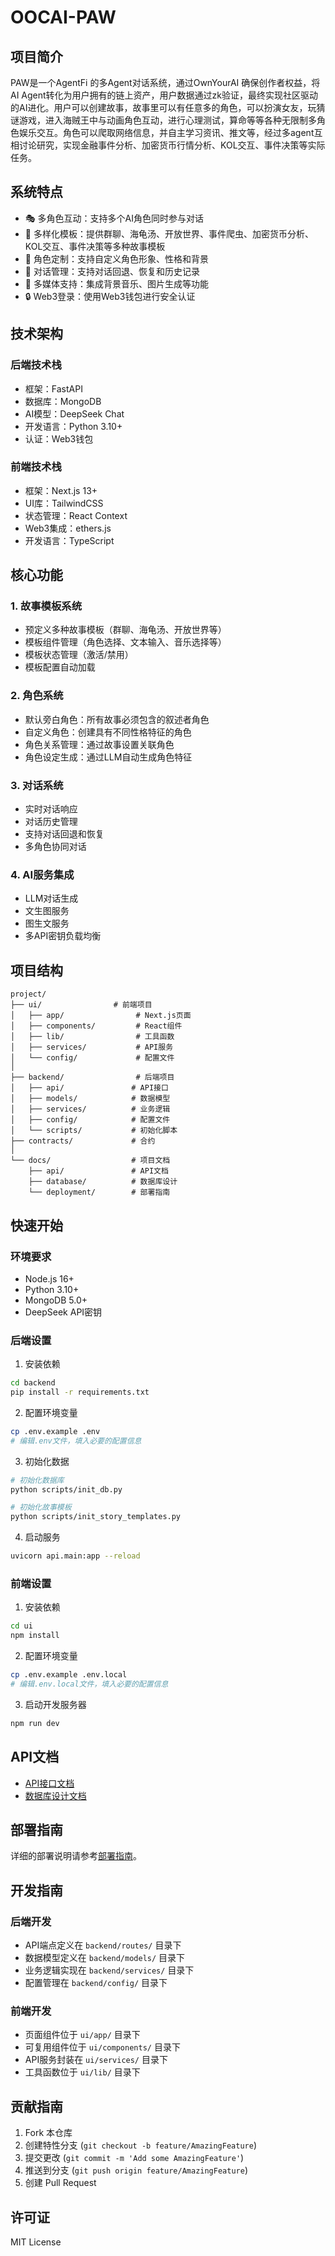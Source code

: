 # OOCAI-PAW

## 项目简介
PAW是一个AgentFi 的多Agent对话系统，通过OwnYourAI 确保创作者权益，将AI Agent转化为用户拥有的链上资产，用户数据通过zk验证，最终实现社区驱动的AI进化。用户可以创建故事，故事里可以有任意多的角色，可以扮演女友，玩猜谜游戏，进入海贼王中与动画角色互动，进行心理测试，算命等等各种无限制多角色娱乐交互。角色可以爬取网络信息，并自主学习资讯、推文等，经过多agent互相讨论研究，实现金融事件分析、加密货币行情分析、KOL交互、事件决策等实际任务。

## 系统特点
- 🎭 多角色互动：支持多个AI角色同时参与对话
- 📝 多样化模板：提供群聊、海龟汤、开放世界、事件爬虫、加密货币分析、KOL交互、事件决策等多种故事模板
- 🎨 角色定制：支持自定义角色形象、性格和背景
- 🔄 对话管理：支持对话回退、恢复和历史记录
- 🎵 多媒体支持：集成背景音乐、图片生成等功能
- 🔒 Web3登录：使用Web3钱包进行安全认证

## 技术架构

### 后端技术栈
- 框架：FastAPI
- 数据库：MongoDB
- AI模型：DeepSeek Chat
- 开发语言：Python 3.10+
- 认证：Web3钱包

### 前端技术栈
- 框架：Next.js 13+
- UI库：TailwindCSS
- 状态管理：React Context
- Web3集成：ethers.js
- 开发语言：TypeScript

## 核心功能

### 1. 故事模板系统
- 预定义多种故事模板（群聊、海龟汤、开放世界等）
- 模板组件管理（角色选择、文本输入、音乐选择等）
- 模板状态管理（激活/禁用）
- 模板配置自动加载

### 2. 角色系统
- 默认旁白角色：所有故事必须包含的叙述者角色
- 自定义角色：创建具有不同性格特征的角色
- 角色关系管理：通过故事设置关联角色
- 角色设定生成：通过LLM自动生成角色特征

### 3. 对话系统
- 实时对话响应
- 对话历史管理
- 支持对话回退和恢复
- 多角色协同对话

### 4. AI服务集成
- LLM对话生成
- 文生图服务
- 图生文服务
- 多API密钥负载均衡

## 项目结构
```
project/
├── ui/                # 前端项目
│   ├── app/                # Next.js页面
│   ├── components/         # React组件
│   ├── lib/                # 工具函数
│   ├── services/           # API服务
│   └── config/             # 配置文件
│
├── backend/                # 后端项目
│   ├── api/               # API接口
│   ├── models/            # 数据模型
│   ├── services/          # 业务逻辑
│   ├── config/            # 配置文件
│   └── scripts/           # 初始化脚本
├── contracts/             # 合约
│
└── docs/                  # 项目文档
    ├── api/               # API文档
    ├── database/          # 数据库设计
    └── deployment/        # 部署指南
```

## 快速开始

### 环境要求
- Node.js 16+
- Python 3.10+
- MongoDB 5.0+
- DeepSeek API密钥

### 后端设置
1. 安装依赖
```bash
cd backend
pip install -r requirements.txt
```

2. 配置环境变量
```bash
cp .env.example .env
# 编辑.env文件，填入必要的配置信息
```

3. 初始化数据
```bash
# 初始化数据库
python scripts/init_db.py

# 初始化故事模板
python scripts/init_story_templates.py
```

4. 启动服务
```bash
uvicorn api.main:app --reload
```

### 前端设置
1. 安装依赖
```bash
cd ui
npm install
```

2. 配置环境变量
```bash
cp .env.example .env.local
# 编辑.env.local文件，填入必要的配置信息
```

3. 启动开发服务器
```bash
npm run dev
```

## API文档
- [API接口文档](backend/docs/api_design.md)
- [数据库设计文档](backend/docs/database_design.md)

## 部署指南
详细的部署说明请参考[部署指南](docs/deployment.md)。

## 开发指南

### 后端开发
- API端点定义在 `backend/routes/` 目录下
- 数据模型定义在 `backend/models/` 目录下
- 业务逻辑实现在 `backend/services/` 目录下
- 配置管理在 `backend/config/` 目录下

### 前端开发
- 页面组件位于 `ui/app/` 目录下
- 可复用组件位于 `ui/components/` 目录下
- API服务封装在 `ui/services/` 目录下
- 工具函数位于 `ui/lib/` 目录下

## 贡献指南
1. Fork 本仓库
2. 创建特性分支 (`git checkout -b feature/AmazingFeature`)
3. 提交更改 (`git commit -m 'Add some AmazingFeature'`)
4. 推送到分支 (`git push origin feature/AmazingFeature`)
5. 创建 Pull Request

## 许可证
MIT License 
